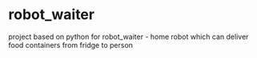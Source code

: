 # robot_waiter
project based on python for robot_waiter - home robot which can deliver food containers from fridge to person
